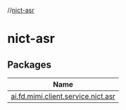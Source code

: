 //[nict-asr](index.md)

# nict-asr

## Packages

| Name |
|---|
| [ai.fd.mimi.client.service.nict.asr](nict-asr/ai.fd.mimi.client.service.nict.asr/index.md) |
